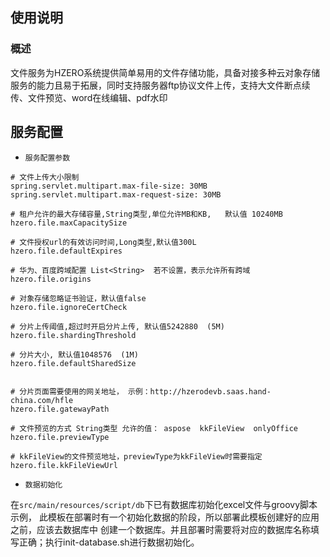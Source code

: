 ## 使用说明

### 概述

文件服务为HZERO系统提供简单易用的文件存储功能，具备对接多种云对象存储服务的能力且易于拓展，同时支持服务器ftp协议文件上传，支持大文件断点续传、文件预览、word在线编辑、pdf水印

## 服务配置 

- `服务配置参数`
```
# 文件上传大小限制
spring.servlet.multipart.max-file-size: 30MB
spring.servlet.multipart.max-request-size: 30MB

# 租户允许的最大存储容量,String类型,单位允许MB和KB,   默认值 10240MB  
hzero.file.maxCapacitySize

# 文件授权url的有效访问时间,Long类型,默认值300L
hzero.file.defaultExpires

# 华为、百度跨域配置 List<String>  若不设置，表示允许所有跨域
hzero.file.origins

# 对象存储忽略证书验证，默认值false
hzero.file.ignoreCertCheck

# 分片上传阈值,超过时开启分片上传, 默认值5242880  (5M)
hzero.file.shardingThreshold

# 分片大小, 默认值1048576  (1M)
hzero.file.defaultSharedSize


# 分片页面需要使用的网关地址， 示例：http://hzerodevb.saas.hand-china.com/hfle
hzero.file.gatewayPath

# 文件预览的方式 String类型 允许的值： aspose  kkFileView  onlyOffice
hzero.file.previewType

# kkFileView的文件预览地址，previewType为kkFileView时需要指定
hzero.file.kkFileViewUrl
```
- `数据初始化`

在`src/main/resources/script/db`下已有数据库初始化excel文件与groovy脚本示例，
此模板在部署时有一个初始化数据的阶段，所以部署此模板创建好的应用之前，应该去数据库中
创建一个数据库。并且部署时需要将对应的数据库名称填写正确；执行init-database.sh进行数据初始化。
